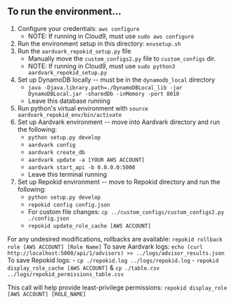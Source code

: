 ## To run the environment...

1. Configure your credentials: `aws configure`
    - NOTE: If running in Cloud9, must use `sudo aws configure`
2. Run the environment setup in this directory: `envsetup.sh`
3. Run the `aardvark_repokid_setup.py` file
    - Manually move the `custom_configs2.py` file to `custom_configs` dir.
    - NOTE: If running in Cloud9, must use `sudo python3 aardvark_repokid_setup.py`
4. Set up DynamoDB locally -- must be in the `dynamodb_local` directory
    - `java -Djava.library.path=./DynamoDBLocal_lib -jar DynamoDBLocal.jar -sharedDb -inMemory -port 8010`
    - Leave this database running
5. Run python's virtual environment with `source aardvark_repokid_env/bin/activate`
6. Set up Aardvark environment -- move into Aardvark directory and run the following:
    - `python setup.py develop`
    - `aardvark config`
    - `aardvark create_db`
    - `aardvark update -a [YOUR AWS ACCOUNT]`
    - `aardvark start_api -b 0.0.0.0:5000`
    - Leave this terminal running
7. Set up Repokid environment -- move to Repokid directory and run the following:
    - `python setup.py develop`
    - `repokid config config.json`
    - For custom file changes: `cp ../custom_configs/custom_configs2.py ./config.json`
    - `repokid update_role_cache [AWS ACCOUNT]`

For any undesired modifications, rollbacks are available: `repokid rollback role [AWS ACCOUNT] [Role Name]`
To save Aardvark logs: `echo (curl http://localhost:5000/api/1/advisors) >> ../logs/advisor_results.json`
To save Repokid logs: 
    - `cp ./repokid.log ../logs/repokid.log`
    - `repokid display_role_cache [AWS ACCOUNT]` & `cp ./table.csv ../logs/repokid_permissions_table.csv`

This call will help provide least-privilege permissions: `repokid display_role [AWS ACCOUNT] [ROLE_NAME]`